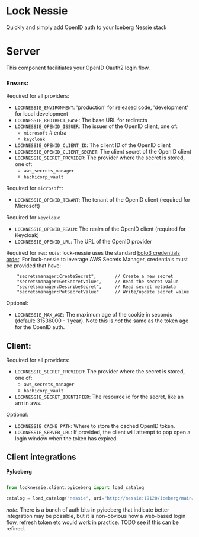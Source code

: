 # Lock Nessie

Quickly and simply add OpenID auth to your Iceberg Nessie stack


# Server
This component facilitiates your OpenID Oauth2 login flow.

### Envars:
Required for all providers:
- `LOCKNESSIE_ENVIRONMENT`: 'production' for released code, 'development' for local development
- `LOCKNESSIE_REDIRECT_BASE`: The base URL for redirects
- `LOCKNESSIE_OPENID_ISSUER`: The issuer of the OpenID client, one of:
    - `microsoft` # entra
    - `keycloak`
- `LOCKNESSIE_OPENID_CLIENT_ID`: The client ID of the OpenID client
- `LOCKNESSIE_OPENID_CLIENT_SECRET`: The client secret of the OpenID client
- `LOCKNESSIE_SECRET_PROVIDER`: The provider where the secret is stored, one of:
    - `aws_secrets_manager`
    - `hachicorp_vault`

Required for `microsoft`:
- `LOCKNESSIE_OPENID_TENANT`: The tenant of the OpenID client (required for Microsoft)

Required for `keycloak`:
- `LOCKNESSIE_OPENID_REALM`: The realm of the OpenID client (required for Keycloak)
- `LOCKNESSIE_OPENID_URL`: The URL of the OpenID provider

Required for `aws`:
_note_: lock-nessie uses the standard [boto3 credentials order](https://boto3.amazonaws.com/v1/documentation/api/latest/guide/credentials.html). For lock-nessie to leverage AWS Secrets Manager, credentials must be provided that have:
```
    "secretsmanager:CreateSecret",       // Create a new secret
    "secretsmanager:GetSecretValue",     // Read the secret value
    "secretsmanager:DescribeSecret",     // Read secret metadata
    "secretsmanager:PutSecretValue"      // Write/update secret value
```

Optional:
- `LOCKNESSIE_MAX_AGE`: The maximum age of the cookie in seconds (default: 31536000 - 1 year). Note this is _not_ the same as the token age for the OpenID auth.

## Client:
Required for all providers:
- `LOCKNESSIE_SECRET_PROVIDER`: The provider where the secret is stored, one of:
    - `aws_secrets_manager`
    - `hachicorp_vault`
- `LOCKNESSIE_SECRET_IDENTIFIER`: The resource id for the secret, like an arn in aws.

Optional:
- `LOCKNESSIE_CACHE_PATH`: Where to store the cached OpenID token.
- `LOCKNESSIE_SERVER_URL`: If provided, the client will attempt to pop open a login window when the token has expired.

## Client integrations

**PyIceberg**
```python

from locknessie.client.pyiceberg import load_catalog

catalog = load_catalog("nessie", uri="http://nessie:19120/iceberg/main/")
```
*note:* There is a bunch of auth bits in pyiceberg that indicate better integration may be possible, but it is non-obvious how a web-based login flow, refresh token etc would work in practice. TODO see if this can be refined.